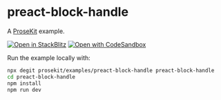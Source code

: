 # preact-block-handle

A [ProseKit](https://prosekit.dev) example.

[![Open in StackBlitz](https://developer.stackblitz.com/img/open_in_stackblitz.svg)](https://stackblitz.com/github/prosekit/examples/tree/master/preact-block-handle)
[![Open with CodeSandbox](https://assets.codesandbox.io/github/button-edit-lime.svg)](https://codesandbox.io/p/sandbox/github/prosekit/examples/tree/master/preact-block-handle)

Run the example locally with:

```bash
npx degit prosekit/examples/preact-block-handle preact-block-handle
cd preact-block-handle
npm install
npm run dev
```
